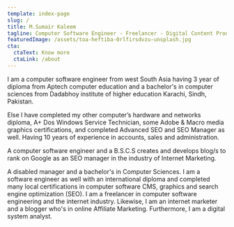 ```yaml
---
template: index-page
slug: /
title: M.Sumair Kaleem
tagline: Computer Software Engineer - Freelancer - Digital Content Producer - SEO Manager - Blogger - Affiliate Marketer - SEO Marketing Engineer
featuredImage: /assets/toa-heftiba-0rlfirsdvzu-unsplash.jpg
cta:
  ctaText: Know more
  ctaLink: /about
---
```

I am a computer software engineer from west South Asia having 3 year of diploma from Aptech computer education and a bachelor's in computer sciences from Dadabhoy institute of higher education Karachi, Sindh, Pakistan.

Else I have completed my other computer’s hardware and networks diploma, A+ Dos Windows Service Technician, some Adobe & Macro media graphics certifications, and completed Advanced SEO and SEO Manager as well. Having 10 years of experience in accounts, sales and administration.

A computer software engineer and a B.S.C.S creates and develops blog/s to rank on Google as an SEO manager in the industry of Internet Marketing.

A disabled manager and a bachelor's in Computer Sciences. I am a software engineer as well with an international diploma and completed many local certifications in computer software CMS, graphics and search engine optimization (SEO). I am a freelancer in computer software engineering and the internet industry. Likewise, I am an internet marketer and a blogger who's in online Affiliate Marketing. Furthermore, I am a digital system analyst.
